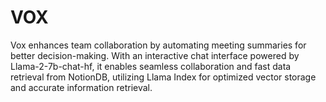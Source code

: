 # VOX
Vox enhances team collaboration by automating meeting summaries for better decision-making. With an interactive chat interface powered by Llama-2-7b-chat-hf, it enables seamless collaboration and fast data retrieval from NotionDB, utilizing Llama Index for optimized vector storage and accurate information retrieval.
